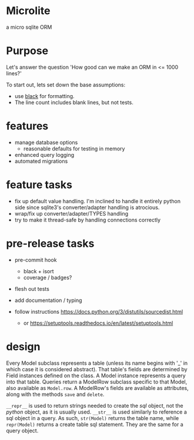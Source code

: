 # Microlite
a micro sqlite ORM

# Purpose
Let's answer the question 'How good can we make an ORM in <= 1000 lines?'


To start out, lets set down the base assumptions:
* use [black](https://pypi.org/project/black/) for formatting.
* The line count includes blank lines, but not tests.


# features
* manage database options
    * reasonable defaults for testing in memory
* enhanced query logging
* automated migrations

# feature tasks
* fix up default value handling. I'm inclined to handle it entirely python side
  since sqlite3's converter/adapter handling is atrocious.
* wrap/fix up converter/adapter/TYPES handling
* try to make it thread-safe by handling connections correctly


# pre-release tasks
* pre-commit hook
  * black + isort
  * coverage / badges?
  
* flesh out tests
* add documentation / typing
* follow instructions https://docs.python.org/3/distutils/sourcedist.html
  * or https://setuptools.readthedocs.io/en/latest/setuptools.html

# design
Every Model subclass represents a table (unless its name begins with '_' in which case it is considered abstract).
That table's fields are determined by Field instances defined on the class.
A Model instance represents a query into that table.
Queries return a ModelRow subclass specific to that Model, also available as `Model.row`.
A ModelRow's fields are available as attributes, along with the methods `save` and `delete`.



`__repr__` is used to return strings needed to create the *sql* object, not the *python* object, as it is usually used.
`__str__` is used similarly to reference a sql object in a query. 
As such, `str(Model)` returns the table name, while `repr(Model)` returns a create table sql statement.
They are the same for a query object.
